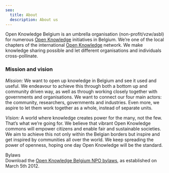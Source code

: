```yaml
---
seo:
  title: About
  description: About us
---
```


Open Knowledge Belgium is an umbrella organisation (non-profit/vzw/asbl) for numerous [Open Knowledge](/) initiatives in Belgium. We’re one of the local chapters of the international [Open Knowledge](https://okfn.org/) network. We make knowledge sharing possible and let different organisations and individuals cross-pollinate.

### **Mission and vision**

*Mission:* We want to open up knowledge in Belgium and see it used and useful. We endeavour to achieve this through both a bottom up and community driven way, as well as through working closely together with governments and organisations. We want to connect our four main actors: the community, researchers, governments and industries. Even more, we aspire to let them work together as a whole, instead of separate units.

_Vision:_ A world where knowledge creates power for the many, not the few. That’s what we’re going for. We believe that vibrant Open Knowledge commons will empower citizens and enable fair and sustainable societies. We aim to achieve this not only within the Belgian borders but inspire and get inspired by communities all over the world. We keep spreading the power of openness, hoping one day Open Knowledge will be the standard.

Bylaws\
Download the [Open Knowledge Belgium NPO bylaws](http://data.be/nl/company/Open-Knowledge-Foundation-Belgium-%28verkort%29-Okfn-Belgium--0845419930), as established on March 5th 2012.

